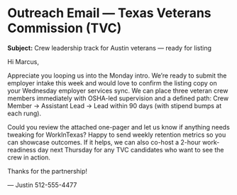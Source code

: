 # Outreach Email — Texas Veterans Commission (TVC)

**Subject:** Crew leadership track for Austin veterans — ready for listing

Hi Marcus,

Appreciate you looping us into the Monday intro. We’re ready to submit the employer intake this week and would love to confirm the listing copy on your Wednesday employer services sync. We can place three veteran crew members immediately with OSHA-led supervision and a defined path: Crew Member → Assistant Lead → Lead within 90 days (with stipend bumps at each rung).

Could you review the attached one-pager and let us know if anything needs tweaking for WorkInTexas? Happy to send weekly retention metrics so you can showcase outcomes. If it helps, we can also co-host a 2-hour work-readiness day next Thursday for any TVC candidates who want to see the crew in action.

Thanks for the partnership!

— Justin
512-555-4477
